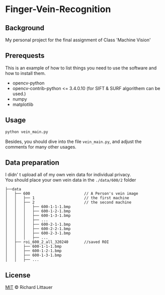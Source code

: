 # Finger-Vein-Recognition

## Background

My personal project for the final assignment of Class 'Machine Vision'

## Prerequests
This is an example of how to list things you need to use the software and how to install them.

* opencv-python
* opencv-contrib-python <= 3.4.0.10 (for SIFT & SURF algorithem can be used.)
* numpy
* matplotlib

## Usage

``` python
python vein_main.py
```

Besides, you should dive into the file ```vein_main.py```, and adjust the comments for many other usages.

## Data preparation

I didn' t upload all of my own vein data for individual privacy.  
You should place your own vein data in the ```./data/600/2``` folder

```
├──data  
│   ├── 600                        // A Person's vein image  
│   │   ├── 1                      // the first machine  
│   │   ├── 2                      // the second machine   
│   │   │   ├── 600-1-1-1.bmp  
│   │   │   ├── 600-1-2-1.bmp  
│   │   │   ├── 600-1-3-1.bmp  
│   │   │   ├── ...  
│   │   │   ├── 600-2-1-1.bmp  
│   │   │   ├── 600-2-2-1.bmp  
│   │   │   ├── 600-2-3-1.bmp  
│   │   │   ├── ...  
│   ├── roi_600_2_all_320240       //saved ROI  
│   │   ├── 600-1-1-1.bmp  
│   │   ├── 600-1-2-1.bmp  
│   │   ├── 600-1-3-1.bmp  
│   │   ├── ...   
```

## License

[MIT](LICENSE) © Richard Littauer

